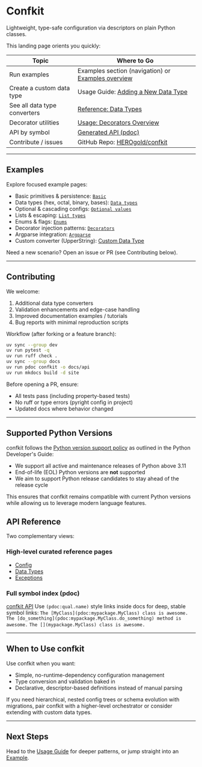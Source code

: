 # Confkit

Lightweight, type-safe configuration via descriptors on plain Python classes.

This landing page orients you quickly:

| Topic | Where to Go |
|-------|-------------|
| Run examples | Examples section (navigation) or [Examples overview](examples/index.md) |
| Create a custom data type | Usage Guide: [Adding a New Data Type](usage.md#adding-a-new-data-type) |
| See all data type converters | [Reference: Data Types](reference/data_types.md) |
| Decorator utilities | [Usage: Decorators Overview](usage.md#decorators-overview) |
| API by symbol | [Generated API (pdoc)](pdoc:confkit) |
| Contribute / issues | GitHub Repo: [HEROgold/confkit](https://github.com/HEROgold/confkit) |

---

## Examples

Explore focused example pages:

- Basic primitives & persistence: [`Basic`](examples/basic.md)
- Data types (hex, octal, binary, bases): [`Data types`](examples/data_types.md)
- Optional & cascading configs: [`Optional values`](examples/optional_values.md)
- Lists & escaping: [`List types`](examples/list_types.md)
- Enums & flags: [`Enums`](examples/enums.md)
- Decorator injection patterns: [`Decorators`](examples/decorators.md)
- Argparse integration: [`Argparse`](examples/argparse.md)
- Custom converter (UpperString): [Custom Data Type](examples/custom_data_type.md)

Need a new scenario? Open an issue or PR (see Contributing below).

---

## Contributing

We welcome:

1. Additional data type converters
2. Validation enhancements and edge-case handling
3. Improved documentation examples / tutorials
4. Bug reports with minimal reproduction scripts

Workflow (after forking or a feature branch):

```bash
uv sync --group dev
uv run pytest -q
uv run ruff check .
uv sync --group docs
uv run pdoc confkit -o docs/api
uv run mkdocs build -d site
```

Before opening a PR, ensure:

- All tests pass (including property-based tests)
- No ruff or type errors (pyright config in project)
- Updated docs where behavior changed

---

## Supported Python Versions

confkit follows the [Python version support policy](https://devguide.python.org/versions/) as outlined in the Python Developer's Guide:

- We support all active and maintenance releases of Python above 3.11
- End-of-life (EOL) Python versions are **not** supported
- We aim to support Python release candidates to stay ahead of the release cycle

This ensures that confkit remains compatible with current Python versions while allowing us to leverage modern language features.

## API Reference

Two complementary views:

### High-level curated reference pages

- [Config](reference/config.md)
- [Data Types](reference/data_types.md)
- [Exceptions](reference/exceptions.md)

### Full symbol index (pdoc)

[confkit API](pdoc:confkit)
Use `(pdoc:qual.name)` style links inside docs for deep, stable symbol links:
`The [MyClass](pdoc:mypackage.MyClass) class is awesome.`
`The [do_something](pdoc:mypackage.MyClass.do_something) method is awesome.`
`The [](mypackage.MyClass) class is awesome.`

---

## When to Use confkit

Use confkit when you want:

- Simple, no-runtime-dependency configuration management
- Type conversion and validation baked in
- Declarative, descriptor-based definitions instead of manual parsing

If you need hierarchical, nested config trees or schema evolution with migrations, pair confkit with a higher-level orchestrator or consider extending with custom data types.

---

## Next Steps

Head to the [Usage Guide](usage.md) for deeper patterns, or jump straight into an [Example](examples/index.md).
